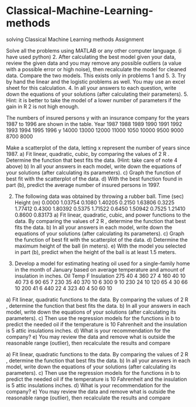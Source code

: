 # Classical-Machine-Learning-methods
solving Classical Machine Learning methods Assignment 

Solve all the problems using MATLAB or any other computer 
language.  (i have used python)
2. After calculating the best model given your data, review the given 
data and you may remove any possible outliers (a value with a 
possible error or high noise), then recalculate the model for cleaned 
data. Compare the two models. This exists only in problems 1 and 5.
3. Try by hand the linear and the logistic problems as well. You may use 
an excel sheet for this calculation.
4. In all your answers to each question, write down the equations of your 
solutions (after calculating their parameters). 
5. Hint: it is better to take the model of a lower number of parameters if 
the gain in R 2 is not high enough.


The numbers of insured persons y with an insurance company for the years 1987 to 
1996 are shown in the table. 
Year 1987 1988 1989 1990 1991 1992 1993 1994 1995 1996
y 14000 13000 12000 11000 1050 10000 9500 9000 8700 8000

Make a scatterplot of the data, letting x represent the number of years since 1987.
a) Fit linear, quadratic, cubic, by comparing the values of 
2 R . Determine the 
function that best fits the data. (Hint: take care of note 4 above)
b) In all your answers in each model, write down the equations of your solutions
(after calculating its parameters).
c) Graph the function of best fit with the scatterplot of the data.
d) With the best function found in part (b), predict the average number of insured 
persons in 1997.


2. The following data was obtained by throwing a rubber ball. 
Time (sec) Height (m)
0.0000 1.03754
0.1080 1.40205
0.2150 1.63806
0.3225 1.77412
0.4300 1.80392
0.5375 1.71522
0.6450 1.50942
0.7525 1.21410
0.8600 0.83173
a) Fit linear, quadratic, cubic, and power functions to the data. By comparing the 
values of
2 R
, determine the function that best fits the data.
b) In all your answers in each model, write down the equations of your solutions
(after calculating its parameters).
c) Graph the function of best fit with the scatterplot of the data.
d) Determine the maximum height of the ball (in meters).
e) With the model you selected in part (b), predict when the height of the ball is at 
least 1.5 meters.




3. Develop a model for estimating heating oil used for a single-family home in the 
month of January based on average temperature and amount of insulation in inches.
Oil Temp F Insulation
275 40 4
360 27 4
160 40 10
40 73 6
90 65 7
230 35 40
370 10 6
300 9 10
230 24 10
120 65 4
30 66 10
200 41 6
440 22 4
323 40 4
50 60 10



a) Fit linear, quadratic functions to the data. By comparing the values of
2 R , 
determine the function that best fits the data. 
b) In all your answers in each model, write down the equations of your solutions (after 
calculating its parameters).
c) Then use the regression models for the functions in b to predict the needed oil if the 
temperature is 10 Fahrenheit and the insulation is 5 attic insulations inches.
d) What is your recommendation for the company?
e) You may review the data and remove what is outside the reasonable range (outlier), 
then recalculate the results and compare



a) Fit linear, quadratic functions to the data. By comparing the values of
2 R , 
determine the function that best fits the data. 
b) In all your answers in each model, write down the equations of your solutions (after 
calculating its parameters).
c) Then use the regression models for the functions in b to predict the needed oil if the 
temperature is 10 Fahrenheit and the insulation is 5 attic insulations inches.
d) What is your recommendation for the company?
e) You may review the data and remove what is outside the reasonable range (outlier), 
then recalculate the results and compare








